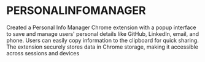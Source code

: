 # PERSONALINFOMANAGER

Created a Personal Info Manager Chrome extension with a popup interface to save and manage users' personal details like GitHub, LinkedIn, email, and phone. Users can easily copy information to the clipboard for quick sharing. The extension securely stores data in Chrome storage, making it accessible across sessions and devices
